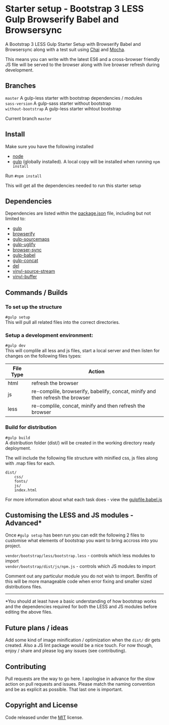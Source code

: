 # Starter setup - Bootstrap 3 LESS Gulp Browserify Babel and Browsersync

A Bootstrap 3 LESS Gulp Starter Setup with Browserify Babel and Browsersync along with a test suit using [Chai](http://chaijs.com/) and [Mocha](http://mochajs.org/).

This means you can write with the latest ES6 and a cross-browser friendly JS file will be served to the browser along with live browser refresh during development.

## Branches

`master` A gulp-less starter with bootstrap dependencies / modules  
`sass-version` A gulp-sass starter without bootstrap  
`without-bootstrap` A gulp-less starter wihtout bootstrap  

Current branch `master`

## Install

Make sure you have the following installed
- [node](https://github.com/nodejs/node/wiki)
- [gulp](http://gulpjs.com/) (globally installed). A local copy will be installed when running `npm install`

Run `#npm install`

This will get all the dependencies needed to run this starter setup

## Dependencies

Dependencies are listed within the [package.json](https://github.com/chrisj-skinner/gulp-bootstrap-less-browserify-babel-browsersync/blob/master/package.json) file, including but not limited to:

- [gulp](http://gulpjs.com/)
- [browserify](http://browserify.org/)
- [gulp-sourcemaps](https://www.npmjs.com/package/gulp-sourcemaps)
- [gulp-uglify](https://www.npmjs.com/package/gulp-uglify)
- [browser-sync](https://www.npmjs.com/package/browser-sync)
- [gulp-babel](https://www.npmjs.com/package/gulp-babel)
- [gulp-concat](https://www.npmjs.com/package/gulp-concat)
- [del](https://www.npmjs.com/package/del)
- [vinyl-source-stream](https://www.npmjs.com/package/vinyl-source-stream)
- [vinyl-buffer](https://www.npmjs.com/package/vinyl-buffer)

## Commands / Builds


### To set up the structure
`#gulp setup`  
This will pull all related files into the correct directories.


### Setup a development environment:
`#gulp dev`  
This will complile all less and js files, start a local server and then listen for changes on the following files types:

| File Type     | Action        																 |
| ------------- | -------------------------------------------------------------------------------|
| html          | refresh the browser 															 |
| js            | re-complile, browserify, babelify, concat, minify and then refresh the browser |
| less          | re-complile, concat, minify and then refresh the browser						 |

### Build for distribution
`#gulp build`  
A distribution folder (dist/) will be created in the working directory ready deployment.

The will include the following file structure with minified css, js files along with .map files for each.

	dist/
		css/
		fonts/
		js/
		index.html


For more information about what each task does - view the [gulpfile.babel.js](https://github.com/chrisj-skinner/gulp-bootstrap-less-browserify-babel-browsersync/blob/master/gulpfile.babel.js)

## Customising the LESS and JS modules - Advanced*

Once `#gulp setup` has been run you can edit the following 2 files to customise what elements of bootstrap you want to bring accross into you project.

`vendor/bootstrap/less/bootstrap.less` - controls which less modules to import  
`vendor/bootstrap/dist/js/npm.js` - controls which JS modules to import

Comment out any particulur module you do not wish to import. Benifits of this will be more manageable code when error fixing and smaller sized distributions files.

***

*You should at least have a basic understanding of how bootstrap works and the dependencies required for both the LESS and JS modules before editing the above files.

## Future plans / ideas

Add some kind of image minification / optimization when the `dist/` dir gets created. Also a JS lint package would be a nice touch. For now though, enjoy / share and please log any issues (see contributing).

## Contributing

Pull requests are the way to go here. I apologise in advance for the slow action on pull requests and issues. Please match the naming convention and be as explicit as possible. That last one is important.

## Copyright and License

Code released under the [MIT](https://github.com/chrisj-skinner/gulp-bootstrap-less-browserify-babel-browsersync/blob/master/LICENSE) license.
